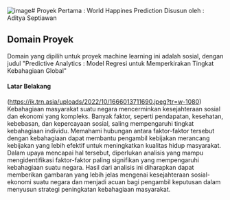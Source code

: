![image](https://github.com/user-attachments/assets/3429a964-91ea-48eb-a1b8-e425740280dc)# Proyek Pertama : World Happines Prediction
Disusun oleh : Aditya Septiawan

## Domain Proyek
Domain yang dipilih untuk proyek machine learning ini adalah sosial, dengan judul "Predictive Analytics : Model Regresi untuk Memperkirakan Tingkat Kebahagiaan Global"
#### Latar Belakang
(https://ik.trn.asia/uploads/2022/10/1666013711690.jpeg?tr=w-1080)
Kebahagiaan masyarakat suatu negara mencerminkan kesejahteraan sosial dan ekonomi yang kompleks. Banyak faktor, seperti pendapatan, kesehatan, kebebasan, dan kepercayaan sosial, saling mempengaruhi tingkat kebahagiaan individu. Memahami hubungan antara faktor-faktor tersebut dengan kebahagiaan dapat membantu pengambil kebijakan merancang kebijakan yang lebih efektif untuk meningkatkan kualitas hidup masyarakat.
Dalam upaya mencapai hal tersebut, diperlukan analisis yang mampu mengidentifikasi faktor-faktor paling signifikan yang mempengaruhi kebahagiaan suatu negara. Hasil dari analisis ini diharapkan dapat memberikan gambaran yang lebih jelas mengenai kesejahteraan sosial-ekonomi suatu negara dan menjadi acuan bagi pengambil keputusan dalam menyusun strategi peningkatan kebahagiaan masyarakat.

